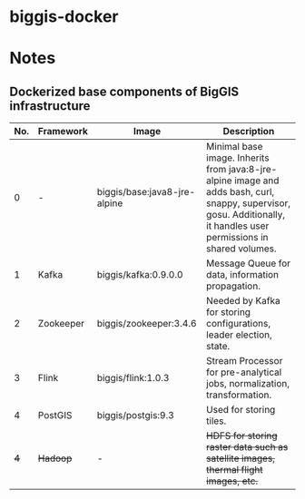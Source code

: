 # biggis-docker

<!-- [![Build Status](https://travis-ci.org/biggis-project/biggis-infrastructure.svg?branch=master)][Travis]
[![](https://img.shields.io/docker/stars/biggis/biggis-infrastructure.svg)][Dockerhub]
[![](https://img.shields.io/docker/pulls/biggis/biggis-infrastructure.svg)][Dockerhub]
[![](https://badge.imagelayers.io/biggis/biggis-infrastructure:latest.svg)][ImageLayers]

[Dockerhub]: https://hub.docker.com/r/biggis/biggis-infrastructure/
[Travis]: https://travis-ci.org/biggis-project/biggis-infrastructure
[ImageLayers]: https://imagelayers.io/?images=biggis/biggis-infrastructure:latest -->

# Notes

## Dockerized base components of BigGIS infrastructure
| No.   | Framework  | Image                        | Description                                                                                                                                                           |
|-------|------------|------------------------------|-----------------------------------------------------------------------------------------------------------------------------------------------------------------------|
| 0     | -          | biggis/base:java8-jre-alpine | Minimal base image. Inherits from java:8-jre-alpine image and adds bash, curl, snappy, supervisor, gosu. Additionally, it handles user permissions in shared volumes. |
| 1     | Kafka      | biggis/kafka:0.9.0.0         | Message Queue for data, information propagation.                                                                                                                      |
| 2     | Zookeeper  | biggis/zookeeper:3.4.6       | Needed by Kafka for storing configurations, leader election, state.                                                                                                   |
| 3     | Flink      | biggis/flink:1.0.3           | Stream Processor for pre-analytical jobs, normalization, transformation.                                                                                              |
| 4     | PostGIS    | biggis/postgis:9.3           | Used for storing tiles.                                                                                                                                               |
| ~~4~~ | ~~Hadoop~~ | -                            | ~~HDFS for storing raster data such as satellite images, thermal flight images, etc.~~                                                                                |

<!-- ## Tagging scheme
- Tagging scheme makes use of immutable infrastructure pattern:
  - `<travis-build-#> - <github-branch> - <committer> . <first-8-chars-github-commit-hash>`

## Building docker images

When building docker images for a service it's usually quite common to start out from a base image like ubuntu (~188MB) or centos (~172MB).

However these base images are considered to be 'fat' as they contain various things your application/service might not need but increases your image size significantly.

So like in development when stripping down your code in order to be more efficient, start off from a minimal base image (e.g. Busybox ~2MB, Alpine ~5MB, Debian ~125MB) in order to make the deployment of your application/service more efficient.

see:
- https://www.brianchristner.io/docker-image-base-os-size-comparison/
- http://www.iron.io/microcontainers-tiny-portable-containers/
- https://github.com/iron-io/dockers

Additionally, there are some other important things one has to consider when building a docker image as pointed out below:

see:
- http://phusion.github.io/baseimage-docker/

So the ```phusion/baseimage:<VERSION>``` is a perfect example of a good docker base image. -->
